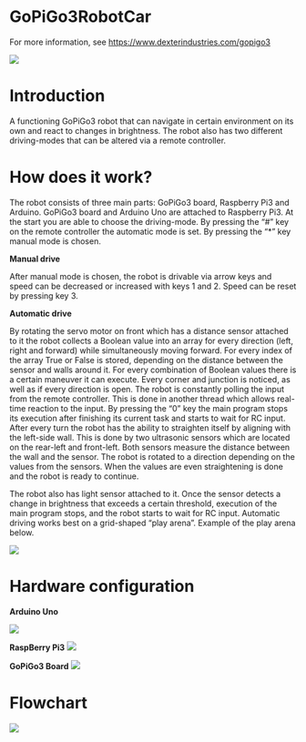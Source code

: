 # GoPiGo3RobotCar

For more information, see https://www.dexterindustries.com/gopigo3

![](https://user-images.githubusercontent.com/32328856/48061913-2332ad80-e1c9-11e8-929d-c55cc6a1d26d.jpg)

# Introduction 
A functioning GoPiGo3 robot that can navigate in certain environment on its own and react to changes in brightness. The robot also has two different driving-modes that can be altered via a remote controller.

# How does it work?

The robot consists of three main parts: GoPiGo3 board, Raspberry Pi3 and Arduino. GoPiGo3 board and Arduino Uno are attached to Raspberry Pi3. 
At the start you are able to choose the driving-mode. By pressing the “#” key on the remote controller the automatic mode is set. By pressing the “*” key manual mode is chosen.

**Manual drive**

After manual mode is chosen, the robot is drivable via arrow keys and speed can be decreased or increased with keys 1 and 2. Speed can be reset by pressing key 3. 

**Automatic drive**

By rotating the servo motor on front which has a distance sensor attached to it the robot collects a Boolean value into an array for every direction (left, right and forward) while simultaneously moving forward. For every index of the array True or False is stored, depending on the distance between the sensor and walls around it. For every combination of Boolean values there is a certain maneuver it can execute. Every corner and junction is noticed, as well as if every direction is open. 
The robot is constantly polling the input from the remote controller. This is done in another thread which allows real-time reaction to the input. By pressing the “0” key the main program stops its execution after finishing its current task and starts to wait for RC input.
After every turn the robot has the ability to straighten itself by aligning with the left-side wall. This is done by two ultrasonic sensors which are located on the rear-left and front-left. Both sensors measure the distance between the wall and the sensor. The robot is rotated to a direction depending on the values from the sensors. When the values are even straightening is done and the robot is ready to continue.

The robot also has light sensor attached to it. Once the sensor detects a change in brightness that exceeds a certain threshold, execution of the main program stops, and the robot starts to wait for RC input.
Automatic driving works best on a grid-shaped “play arena”. Example of the play arena below.

![](https://user-images.githubusercontent.com/32328856/48061915-2332ad80-e1c9-11e8-8425-e96517db8725.png)

# Hardware configuration
**Arduino Uno**

![](https://user-images.githubusercontent.com/32328856/48061918-23cb4400-e1c9-11e8-9b62-d5480382bc35.png)

**RaspBerry Pi3**
![](https://www.raspberrypi.org/app/uploads/2017/05/Raspberry-Pi-3-1-1619x1080.jpg)

**GoPiGo3 Board**
![](https://user-images.githubusercontent.com/32328856/48061911-229a1700-e1c9-11e8-8e11-e712ee7641e2.png)

# Flowchart
![](https://user-images.githubusercontent.com/32328856/48061916-2332ad80-e1c9-11e8-9046-b6c13d0377a6.png)

